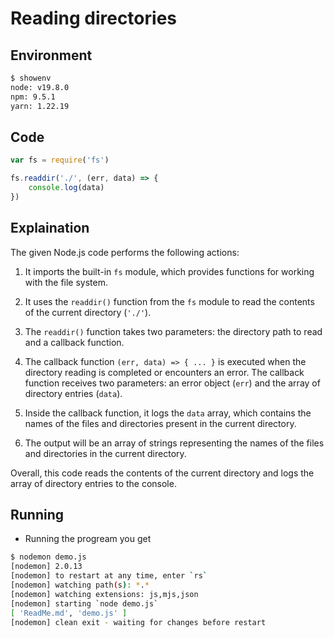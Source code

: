 
# Reading directories

## Environment

```bash
$ showenv               
node: v19.8.0
npm: 9.5.1
yarn: 1.22.19
```

## Code

```javascript
var fs = require('fs')

fs.readdir('./', (err, data) => {
    console.log(data)
})
```

## Explaination

The given Node.js code performs the following actions:

1. It imports the built-in `fs` module, which provides functions for working with the file system.

2. It uses the `readdir()` function from the `fs` module to read the contents of the current directory (`'./'`).

3. The `readdir()` function takes two parameters: the directory path to read and a callback function.

4. The callback function `(err, data) => { ... }` is executed when the directory reading is completed or encounters an error. The callback function receives two parameters: an error object (`err`) and the array of directory entries (`data`).

5. Inside the callback function, it logs the `data` array, which contains the names of the files and directories present in the current directory.

6. The output will be an array of strings representing the names of the files and directories in the current directory.

Overall, this code reads the contents of the current directory and logs the array of directory entries to the console.

## Running

- Running the progream you get

```bash
$ nodemon demo.js
[nodemon] 2.0.13
[nodemon] to restart at any time, enter `rs`
[nodemon] watching path(s): *.*
[nodemon] watching extensions: js,mjs,json
[nodemon] starting `node demo.js`
[ 'ReadMe.md', 'demo.js' ]
[nodemon] clean exit - waiting for changes before restart
```
